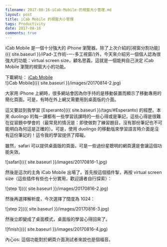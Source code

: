 ```yaml
---
filename: 2017-08-16-iCab-Mobile-的視窗大小管理.md
layout: post
title: iCab Mobile 的視窗大小管理
tags: Productivity
date: 2017-08-16
comments: true
---
```


iCab Mobile 是一個十分強大的 iPhone 瀏覽器。除了上次介紹的[視窗分割功能]({{ site.baseurl }}/iPad-工作術-一-多工視窗/)外，今天來介紹另一個個人認為很強大的功能：virtual screen size，顧名思義，這就是一個能夠自己決定 iCab Mobile 瀏覽的視窗大小的功能。

下載網址： [iCab Mobile](https://appsto.re/hk/mKwxs.i)  
![iCab Mobile]({{ site.baseurl }}/images/20170814-2.jpg)

大家用 iPhone 上網時，很多網站會因為你手持的是移動裝置而顯示了移動專用的簡化頁面。可是，有時在外上網又需要用到桌面版的介面。

這又要談到我學習 [Esperanto]({{ site.baseurl }}/tags/#Esperanto) 的經歷。本來 duolingo 的每一課都有一些學習該課時的一些心得或是筆記，這些心得是很難在從習題中學會的（最常見的情況是：即使做對了練習題目，沒有那份筆記也不可能明白為何這是正確的）。可是，使用 duolingo 的移動版來學習語言時介面是沒有這份筆記的！這令我的學習提供了障礙。

雖然，safari 可以提供桌面版的頁面，可是一些過份星聰明的網頁還是會讓這個功能失效。

![safari]({{ site.baseurl }}/images/20170816-1.jpg)

然後是這次的主角 iCab Mobile 出場了。首先按這個插件掣，再按 virtual screen size（這些插件有些也十分實用，歡迎讀者自行探索）：

![step 1]({{ site.baseurl }}/images/20170816-2.jpg)

然後再選擇解析度，今次選擇了闊度為 1024：

![step 2]({{ site.baseurl }}/images/20170816-3.jpg)

然後立即變成了桌面模式，桌面版的學習心得回來了。

![finish]({{ site.baseurl }}/images/20170816-4.jpg)

內心os: 這個功能對於網頁介面測試者來說也是個福音。
